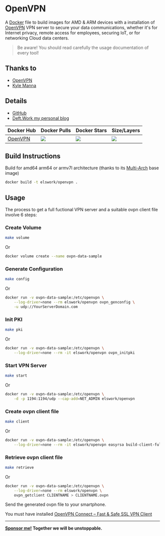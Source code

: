 # OpenVPN

A [Docker](http://docker.com) file to build images for AMD & ARM devices with a installation of [OpenVPN](https://openvpn.net/) VPN server to secure your data communications, whether it's for Internet privacy, remote access for employees, securing IoT, or for networking Cloud data centers.

> Be aware! You should read carefully the usage documentation of every tool!

## Thanks to

- [OpenVPN](https://openvpn.net/)
- [Kyle Manna](https://github.com/kylemanna/docker-openvpn)

## Details

- [GitHub](https://github.com/DeftWork/openvpn)
- [Deft.Work my personal blog](http://deft.work)

| Docker Hub | Docker Pulls | Docker Stars | Size/Layers |
| --- | --- | --- | --- |
| [OpenVPN](https://hub.docker.com/r/elswork/openvpn "elswork/openvpn on Docker Hub") | [![](https://img.shields.io/docker/pulls/elswork/openvpn.svg)](https://hub.docker.com/r/elswork/openvpn "openvpn on Docker Hub") | [![](https://img.shields.io/docker/stars/elswork/openvpn.svg)](https://hub.docker.com/r/elswork/openvpn "OpenVPN on Docker Hub") | [![](https://images.microbadger.com/badges/image/elswork/openvpn.svg)](https://microbadger.com/images/elswork/openvpn "OpenVPN on microbadger.com") |

## Build Instructions

Build for amd64 arm64 or armv7l architecture (thanks to its [Multi-Arch](https://blog.docker.com/2017/11/multi-arch-all-the-things/) base image)

``` sh
docker build -t elswork/openvpn .
```

## Usage

The process to get a full fuctional VPN server and a suitable ovpn client file involve 6 steps:

### Create Volume

``` sh
make volume
``` 
Or
``` sh
docker volume create --name ovpn-data-sample
``` 

### Generate Configuration

``` sh
make config
``` 
Or
``` sh
docker run -v ovpn-data-sample:/etc/openvpn \
    --log-driver=none --rm elswork/openvpn ovpn_genconfig \
    -u udp://YourServerDomain.com
``` 

### Init PKI

``` sh
make pki
``` 
Or
``` sh
docker run -v ovpn-data-sample:/etc/openvpn \
    --log-driver=none --rm -it elswork/openvpn ovpn_initpki
```

### Start VPN Server

``` sh
make start
``` 
Or
``` sh
docker run -v ovpn-data-sample:/etc/openvpn \
    -d -p 1194:1194/udp --cap-add=NET_ADMIN elswork/openvpn
```

### Create ovpn client file

``` sh
make client
``` 
Or
``` sh
docker run -v ovpn-data-sample:/etc/openvpn \
    --log-driver=none --rm -it elswork/openvpn easyrsa build-client-full CLIENTNAME nopass
```

### Retrieve ovpn client file

``` sh
make retrieve
``` 
Or
``` sh
docker run -v ovpn-data-sample:/etc/openvpn \
    --log-driver=none --rm elswork/openvpn \
    ovpn_getclient CLIENTNAME > CLIENTNAME.ovpn
```

Send the generated ovpn file to your smartphone.

You must have installed [OpenVPN Connect – Fast & Safe SSL VPN Client](https://play.google.com/store/apps/details?id=net.openvpn.openvpn)

---
**[Sponsor me!](https://github.com/sponsors/elswork) Together we will be unstoppable.**